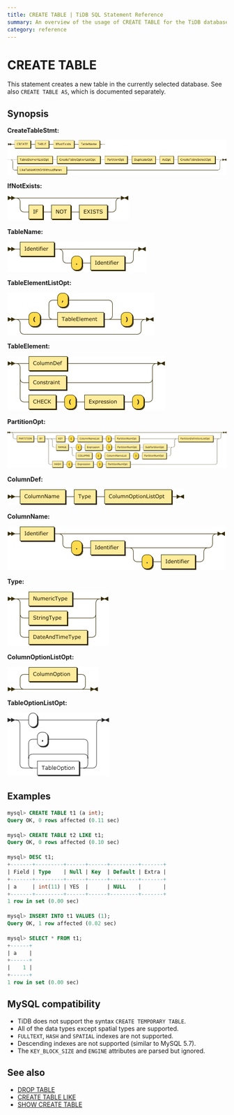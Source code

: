 ```yaml
---
title: CREATE TABLE | TiDB SQL Statement Reference 
summary: An overview of the usage of CREATE TABLE for the TiDB database.
category: reference
---
```


# CREATE TABLE 

This statement creates a new table in the currently selected database. See also `CREATE TABLE AS`, which is documented separately.

## Synopsis

**CreateTableStmt:**

![CreateTableStmt](/media/sqlgram/CreateTableStmt.png)

**IfNotExists:**

![IfNotExists](/media/sqlgram/IfNotExists.png)

**TableName:**

![TableName](/media/sqlgram/TableName.png)

**TableElementListOpt:**

![TableElementListOpt](/media/sqlgram/TableElementListOpt.png)

**TableElement:**

![TableElement](/media/sqlgram/TableElement.png)

**PartitionOpt:**

![PartitionOpt](/media/sqlgram/PartitionOpt.png)

**ColumnDef:**

![ColumnDef](/media/sqlgram/ColumnDef.png)

**ColumnName:**

![ColumnName](/media/sqlgram/ColumnName.png)

**Type:**

![Type](/media/sqlgram/Type.png)

**ColumnOptionListOpt:**

![ColumnOptionListOpt](/media/sqlgram/ColumnOptionListOpt.png)

**TableOptionListOpt:**

![TableOptionListOpt](/media/sqlgram/TableOptionListOpt.png)

## Examples

```sql
mysql> CREATE TABLE t1 (a int);
Query OK, 0 rows affected (0.11 sec)

mysql> CREATE TABLE t2 LIKE t1;
Query OK, 0 rows affected (0.10 sec)

mysql> DESC t1;
+-------+---------+------+------+---------+-------+
| Field | Type    | Null | Key  | Default | Extra |
+-------+---------+------+------+---------+-------+
| a     | int(11) | YES  |      | NULL    |       |
+-------+---------+------+------+---------+-------+
1 row in set (0.00 sec)

mysql> INSERT INTO t1 VALUES (1);
Query OK, 1 row affected (0.02 sec)

mysql> SELECT * FROM t1;
+------+
| a    |
+------+
|    1 |
+------+
1 row in set (0.00 sec)
```

## MySQL compatibility

* TiDB does not support the syntax `CREATE TEMPORARY TABLE`.
* All of the data types except spatial types are supported.
* `FULLTEXT`, `HASH` and `SPATIAL` indexes are not supported.
* Descending indexes are not supported (similar to MySQL 5.7).
* The `KEY_BLOCK_SIZE` and `ENGINE` attributes are parsed but ignored.

## See also

* [DROP TABLE](/dev/reference/sql/statements/drop-table.md)
* [CREATE TABLE LIKE](/dev/reference/sql/statements/create-table-like.md)
* [SHOW CREATE TABLE](/dev/reference/sql/statements/show-create-table.md)
